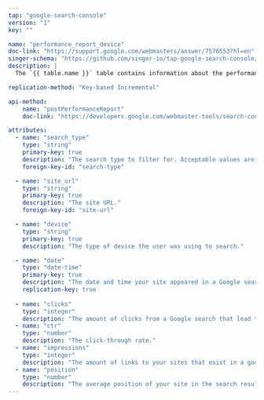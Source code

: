 ```yaml
---
tap: "google-search-console"
version: "1"
key: ""

name: "performance_report_device"
doc-link: "https://support.google.com/webmasters/answer/7576553?hl=en"
singer-schema: "https://github.com/singer-io/tap-google-search-console/blob/master/tap_google_search_console/schemas/performance_report_device.json"
description: |
  The `{{ table.name }}` table contains information about the performance of your sites in Google searches. This particular table is filtered and grouped by the user's device type.

replication-method: "Key-based Incremental"

api-method:
    name: "postPerformanceReport"
    doc-link: "https://developers.google.com/webmaster-tools/search-console-api-original/v3/searchanalytics/query"

attributes:
  - name: "search_type"
    type: "string"
    primary-key: true
    description: "The search type to filter for. Acceptable values are: `image`, `video`, and `web`."
    foreign-key-id: "search-type"

  - name: "site_url"
    type: "string"
    primary-key: true
    description: "The site URL."
    foreign-key-id: "site-url"

  - name: "device"
    type: "string"
    primary-key: true
    description: "The type of device the user was using to search."

  - name: "date"
    type: "date-time"
    primary-key: true
    description: "The date and time your site appeared in a Google search."
    replication-key: true
      
  - name: "clicks"
    type: "integer"
    description: "The amount of clicks from a Google search that lead that landed a user on your site."
  - name: "ctr"
    type: "number"
    description: "The click-through rate."
  - name: "impressions"
    type: "integer"
    description: "The amount of links to your sites that exist in a google search."
  - name: "position"
    type: "number"
    description: "The average position of your site in the search result."
---
```

